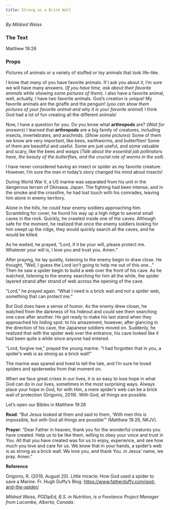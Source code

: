 ```yaml
---
title: Strong as a Brick Wall
---
```


_By Mildred Weiss_

### The Text

Matthew 19:26

### Props

Pictures of animals or a variety of stuffed or toy animals that look life-like.

I know that many of you have favorite animals. If I ask you about it, I’m sure we will have many answers. (_If you have time, ask about their favorite animals while showing some pictures of them_). I also have a favorite animal, well, actually, I have two favorite animals. God’s creation is unique! My favorite animals are the giraffe and the penguin! (_you can show them pictures of your favorite animal and why it is your favorite animal_) I think God had a lot of fun creating all the different animals!

Now, I have a question for you. Do you know what **arthropods** are? (_Wait for answers_) I learned that **arthropods** are a big family of creatures, including insects, invertebrates, and arachnids. (_Show some pictures_) Some of them we know are very important, like bees, earthworms, and butterflies! Some of them are beautiful and useful. Some are just useful, and some valuable and scary, like the bees and wasps (_Talk about the essential job pollinators have, the beauty of the butterflies, and the crucial role of worms in the soil_).

I have never considered having an insect or spider as my favorite creature. However, I’m sure the man in today’s story changed his mind about insects!

During World War II, a US marine was separated from his unit in the dangerous terrain of Okinawa, Japan. The fighting had been intense, and in the smoke and the crossfire, he had lost touch with his comrades, leaving him alone in enemy territory.

Alone in the hills, he could hear enemy soldiers approaching him. Scrambling for cover, he found his way up a high ridge to several small caves in the rock. Quickly, he crawled inside one of the caves. Although safe for the moment, he realized that once the enemy soldiers looking for him swept up the ridge, they would quickly search all the caves, and he would be killed.

As he waited, he prayed, “Lord, if it be your will, please protect me. Whatever your will is, I love you and trust you. Amen.”

After praying, he lay quietly, listening to the enemy begin to draw close. He thought, “Well, I guess the Lord isn’t going to help me out of this one...” Then he saw a spider begin to build a web over the front of his cave. As he watched, listening to the enemy searching for him all the while, the spider layered strand after strand of web across the opening of the cave.

“Lord,” he prayed again. “What I need is a brick wall and not a spider web, something that can protect me.”

But God does have a sense of humor. As the enemy drew closer, he watched from the darkness of his hideout and could see them searching one cave after another. He got ready to make his last stand when they approached his hiding spot. to his amazement, however, after glancing in the direction of his cave, the Japanese soldiers moved on. Suddenly, he realized that with the spider web over the entrance, his cave looked like it had been quite a while since anyone had entered.

“Lord, forgive me,” prayed the young marine. “I had forgotten that in you, a spider’s web is as strong as a brick wall!”

The marine was spared and lived to tell the tale, and I’m sure he loved spiders and spiderwebs from that moment on.

When we face great crises in our lives, it is so easy to lose hope in what God can do in our lives, sometimes in the most surprising ways. Always place your hope in God, for with Him, a mere spider’s web can be a brick wall of protection (Grigonis, 2019). With God, all things are possible.

Let’s open our Bibles in Matthew 19:26

**Read**: “But Jesus looked at them and said to them, ‘With men this is impossible, but with God all things are possible’” (Matthew 19:26, NKJV).

**Prayer**: “Dear Father in heaven, thank you for the wonderful creatures you have created. Help us to be like them, willing to obey your voice and trust in You. All that you have created was for us to enjoy, experience, and see how much you love and care for us. We know that in your hands, a spider’s web is as strong as a brick wall. We love you, and thank You. in Jesus’ name, we pray. Amen.”

**Reference**

Grigonis, R. (2019, August 20). Little miracle: How God used a spider to save a Marine. Fr. Hugh Duffy’s Blog. https://www.fatherduffy.com/god-and-the-spider/

_Mildred Weiss, PGDipEd, B.S. in Nutrition, is a Freelance Project Manager from Lacombe, Alberta, Canada._
